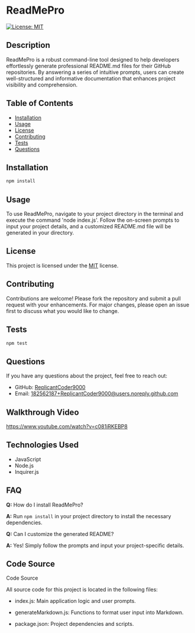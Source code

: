 # ReadMePro
  
  [![License: MIT](https://img.shields.io/badge/License-MIT-yellow.svg)](https://opensource.org/licenses/MIT)
  
  ## Description
  
  ReadMePro is a robust command-line tool designed to help developers effortlessly generate professional README.md files for their GitHub repositories. By answering a series of intuitive prompts, users can create well-structured and informative documentation that enhances project visibility and comprehension.
  
  ## Table of Contents
  
  - [Installation](#installation)
  - [Usage](#usage)
  - [License](#license)
  - [Contributing](#contributing)
  - [Tests](#tests)
  - [Questions](#questions)
  
  ## Installation
  
  ```bash
  npm install
  ```
  
  ## Usage
  
  To use ReadMePro, navigate to your project directory in the terminal and execute the command 'node index.js'. Follow the on-screen prompts to input your project details, and a customized README.md file will be generated in your directory.
  
  ## License
  
  This project is licensed under the [MIT](https://opensource.org/licenses/MIT) license.
  
  ## Contributing
  
  Contributions are welcome! Please fork the repository and submit a pull request with your enhancements. For major changes, please open an issue first to discuss what you would like to change.
  
  ## Tests
  
  ```bash
  npm test
  ```
  
  ## Questions
  
  If you have any questions about the project, feel free to reach out:
  
  - GitHub: [ReplicantCoder9000](https://github.com/ReplicantCoder9000)
  - Email: [182562187+ReplicantCoder9000@users.noreply.github.com](mailto:182562187+ReplicantCoder9000@users.noreply.github.com)
  
  ## Walkthrough Video
  
https://www.youtube.com/watch?v=c081iRKEBP8

  ## Technologies Used

  - JavaScript
  - Node.js
  - Inquirer.js

  ## FAQ

  **Q:** How do I install ReadMePro?
  
  **A:** Run `npm install` in your project directory to install the necessary dependencies.

  **Q:** Can I customize the generated README?
  
  **A:** Yes! Simply follow the prompts and input your project-specific details.

  ## Code Source

  Code Source

  All source code for this project is located in the following files:
	 
  - index.js: Main application logic and user prompts.
	 
  - generateMarkdown.js: Functions to format user input into Markdown.

  - package.json: Project dependencies and scripts.
  
